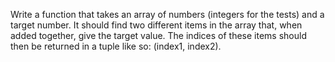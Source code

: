 Write a function that takes an array of numbers (integers for the tests) and a target number.
It should find two different items in the array that, when added together, give the target value.
The indices of these items should then be returned in a tuple like so: (index1, index2).
